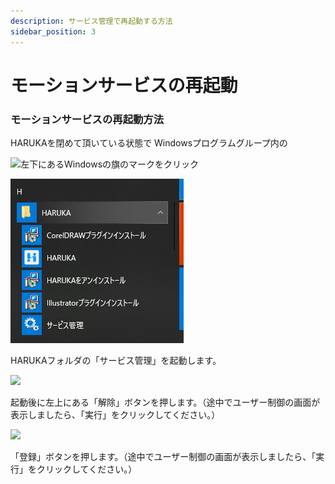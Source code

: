 ```yaml
---
description: サービス管理で再起動する方法
sidebar_position: 3
---
```


# モーションサービスの再起動

### モーションサービスの再起動方法

HARUKAを閉めて頂いている状態で Windowsプログラムグループ内の

![左下にあるWindowsの旗のマークをクリック](/assets/111\(1\).png)

![メニュー一覧のあるHARUKAフォルダーをクリック](/assets/1111.png)

HARUKAフォルダの「サービス管理」を起動します。&#x20;

![](/assets/11111\(3\).png)

起動後に左上にある「解除」ボタンを押します。（途中でユーザー制御の画面が表示しましたら、「実行」をクリックしてください。）

![](/assets/111111\(2\).png)

「登録」ボタンを押します。（途中でユーザー制御の画面が表示しましたら、「実行」をクリックしてください。）
